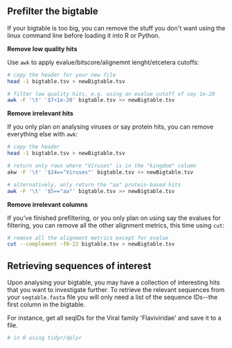 ## Prefilter the bigtable

If your bigtable is too big, you can remove the stuff you don't want using the linux command line before loading it into R or Python.

**Remove low quality hits**

Use `awk` to apply evalue/bitscore/alignemnt lenght/etcetera cutoffs:

```bash
# copy the header for your new file
head -1 bigtable.tsv > newBigtable.tsv

# filter low quality hits, e.g. using an evalue cutoff of say 1e-20
awk -F '\t' '$7<1e-20' bigtable.tsv >> newBigtable.tsv
```

**Remove irrelevant hits**

If you only plan on analysing viruses or say protein hits, you can remove everything else with `awk`:

```bash
# copy the header
head -1 bigtable.tsv > newBigtable.tsv

# return only rows where "Viruses" is in the "kingdom" column
akw -F '\t' '$24=="Viruses"' bigtable.tsv >> newBigtable.tsv

# alternatively, only return the "aa" protein-based hits
awk -F '\t' '$5=="aa"' bigtable.tsv >> newBigtable.tsv
```

**Remove irrelevant columns**

If you've finished prefiltering, or you only plan on using say the evalues for filtering, 
you can remove all the other alignment metrics, this time using `cut`:

```bash
# remove all the alignment metrics except for evalue
cut --complement -f8-22 bigtable.tsv > newBigtable.tsv
```

## Retrieving sequences of interest

Upon analysing your bigtable, you may have a collection of interesting hits that you want to investigate further.
To retrieve the relevant sequences from your `seqtable.fasta` file you will only need a list of the sequence IDs--the first column in the bigtable.

For instance, get all seqIDs for the Viral family 'Flaviviridae' and save it to a file.

```R
# in R using tidyr/dplyr
```
